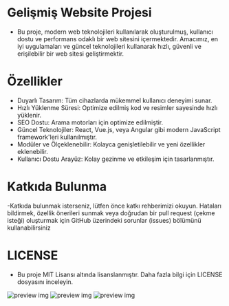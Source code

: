 # Gelişmiş Website Projesi

- Bu proje, modern web teknolojileri kullanılarak oluşturulmuş, kullanıcı dostu ve performans odaklı bir web sitesini içermektedir. Amacımız, en iyi uygulamaları ve güncel teknolojileri kullanarak hızlı, güvenli ve erişilebilir bir web sitesi geliştirmektir.

# Özellikler

- Duyarlı Tasarım: Tüm cihazlarda mükemmel kullanıcı deneyimi sunar.
- Hızlı Yüklenme Süresi: Optimize edilmiş kod ve resimler sayesinde hızlı yüklenir.
- SEO Dostu: Arama motorları için optimize edilmiştir.
- Güncel Teknolojiler: React, Vue.js, veya Angular gibi modern JavaScript framework'leri kullanılmıştır.
- Modüler ve Ölçeklenebilir: Kolayca genişletilebilir ve yeni özellikler eklenebilir.
- Kullanıcı Dostu Arayüz: Kolay gezinme ve etkileşim için tasarlanmıştır.

# Katkıda Bulunma

-Katkıda bulunmak isterseniz, lütfen önce katkı rehberimizi okuyun. Hataları bildirmek, özellik önerileri sunmak veya doğrudan bir pull request (çekme isteği) oluşturmak için GitHub üzerindeki sorunlar (issues) bölümünü kullanabilirsiniz

# LICENSE

- Bu proje MIT Lisansı altında lisanslanmıştır. Daha fazla bilgi için LICENSE dosyasını inceleyin.

![preview img](https://i.hizliresim.com/h92rwox.png)
![preview img](https://i.hizliresim.com/761s4b6.png)
![preview img](https://i.hizliresim.com/j6dj3j8.png)

